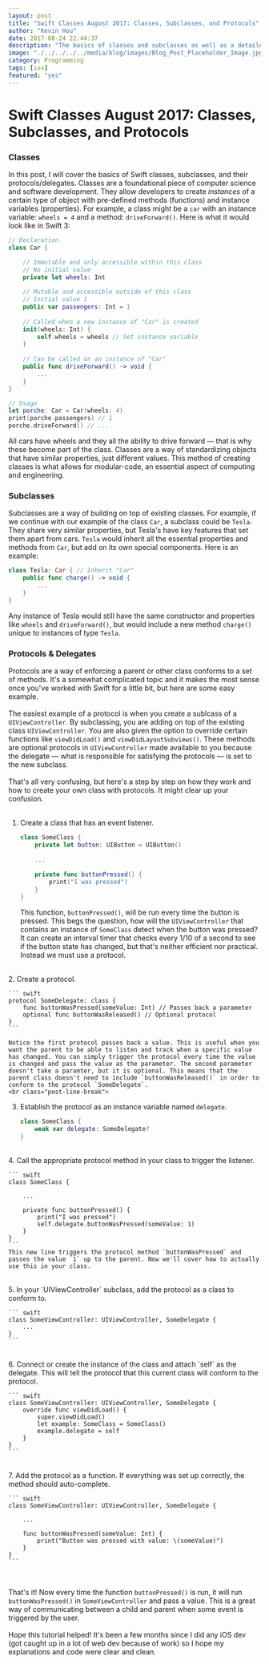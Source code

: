 ```yaml
---
layout: post
title: "Swift Classes August 2017: Classes, Subclasses, and Protocols"
author: "Kevin Hou"
date: 2017-08-24 22:44:37
description: "The basics of classes and subclasses as well as a detailed tutorial on setting up your own custom protocols and delegates."
image: "./../../../../media/blog/images/Blog_Post_Placeholder_Image.jpg"
category: Programming
tags: [ios]
featured: "yes"
---
```

# Swift Classes August 2017: Classes, Subclasses, and Protocols

### Classes
In this post, I will cover the basics of Swift classes, subclasses, and their protocols/delegates. Classes are a foundational piece of computer science and software development. They allow developers to create _instances_ of a certain type of object with pre-defined methods (functions) and instance variables (properties). For example, a class might be a `car` with an instance variable: `wheels = 4` and a method: `driveForward()`. Here is what it would look like in Swift 3:

``` swift
// Declaration
class Car {

    // Immutable and only accessible within this class
    // No initial value
    private let wheels: Int
    
    // Mutable and accessible outside of this class
    // Initial value 1
    public var passengers: Int = 1
    
    // Called when a new instance of "Car" is created
    init(wheels: Int) {
        self.wheels = wheels // Set instance variable
    }
    
    // Can be called on an instance of "Car"
    public func driveForward() -> void {
        ...
    }
}

// Usage
let porche: Car = Car(wheels: 4)
print(porche.passengers) // 1
porche.driveForward() // ...
```

All cars have wheels and they all the ability to drive forward — that is why these become part of the class. Classes are a way of standardizing objects that have similar properties, just different values. This method of creating classes is what allows for modular-code, an essential aspect of computing and engineering.


### Subclasses
Subclasses are a way of building on top of existing classes. For example, if we continue with our example of the class `Car`, a subclass could be `Tesla`. They share very similar properties, but Tesla's have key features that set them apart from cars. `Tesla` would inherit all the essential properties and methods from `Car`, but add on its own special components. Here is an example:

``` swift
class Tesla: Car { // Inherit "Car"
    public func charge() -> void {
        ...
    }
}
```

Any instance of Tesla would still have the same constructor and properties like `wheels` and `driveForward()`, but would include a new method `charge()` unique to instances of type `Tesla`.


### Protocols & Delegates
Protocols are a way of enforcing a parent or other class conforms to a set of methods. It's a somewhat complicated topic and it makes the most sense once you've worked with Swift for a little bit, but here are some easy example.  
<br class="post-line-break">
The easiest example of a protocol is when you create a sublcass of a `UIViewController`. By subclassing, you are adding on top of the existing class `UIViewController`. You are also given the option to override certain functions like `viewDidLoad()` and `viewDidLayoutSubviews()`. These methods are optional protocols in `UIViewController` made available to you because the delegate — what is responsible for satisfying the protocols — is set to the new subclass.  
<br class="post-line-break">
That's all very confusing, but here's a step by step on how they work and how to create your own class with protocols. It might clear up your confusion.  
<br class="post-line-break">
1. Create a class that has an event listener.

    ``` swift
    class SomeClass {
        private let button: UIButton = UIButton()
        
        ...
        
        private func buttonPressed() {
            print("I was pressed")
        }
    }
    ```
    
    This function, `buttonPressed()`, will be run every time the button is pressed. This begs the question, how will the `UIViewController` that contains an instance of `SomeClass` detect when the button was pressed? It can create an interval timer that checks every 1/10 of a second to see if the button state has changed, but that's neither efficient nor practical. Instead we must use a protocol.  
<br class="post-line-break">
2. Create a protocol.

    ``` swift
    protocol SomeDelegate: class {
        func buttonWasPressed(someValue: Int) // Passes back a parameter
        optional func buttonWasReleased() // Optional protocol
    }
    ```
    
    Notice the first protocol passes back a value. This is useful when you want the parent to be able to listen and track when a specific value has changed. You can simply trigger the protocol every time the value is changed and pass the value as the parameter. The second parameter doesn't take a paramter, but it is optional. This means that the parent class doesn't need to include `buttonWasReleased()` in order to conform to the protocol `SomeDelegate`.  
    <br class="post-line-break">
3. Establish the protocol as an instance variable named `delegate`.

    ``` swift
    class SomeClass {
        weak var delegate: SomeDelegate?
    }
    ```
<br class="post-line-break">
4. Call the appropriate protocol method in your class to trigger the listener.

    ``` swift
    class SomeClass {

        ...

        private func buttonPressed() {
            print("I was pressed")
            self.delegate.buttonWasPressed(someValue: 1)
        }
    }
    ```
    This new line triggers the protocol method `buttonWasPressed` and passes the value `1` up to the parent. Now we'll cover how to actually use this in your class.  
<br class="post-line-break">
5. In your `UIViewController` subclass, add the protocol as a class to conform to.

    ``` swift
    class SomeViewController: UIViewController, SomeDelegate {
        ...
    }
    ```
<br class="post-line-break">
6. Connect or create the instance of the class and attach `self` as the delegate. This will tell the protocol that this current class will conform to the protocol.

    ``` swift
    class SomeViewController: UIViewController, SomeDelegate {
        override func viewDidLoad() {
            super.viewDidLoad()
            let example: SomeClass = SomeClass()
            example.delegate = self
        }
    }
    ```
<br class="post-line-break">
7. Add the protocol as a function. If everything was set up correctly, the method should auto-complete.

    ``` swift
    class SomeViewController: UIViewController, SomeDelegate {
        
        ...
        
        func buttonWasPressed(someValue: Int) {
            print("Button was pressed with value: \(someValue)")
        }
    }
    ```
<br class="post-line-break">

That's it! Now every time the function `buttonPressed()` is run, it will run `buttonWasPressed()` in `SomeViewController` and pass a value. This is a great way of communicating between a child and parent when some event is triggered by the user.  
<br class="post-line-break">
Hope this tutorial helped! It's been a few months since I did any iOS dev (got caught up in a lot of web dev because of work) so I hope my explanations and code were clear and clean.

